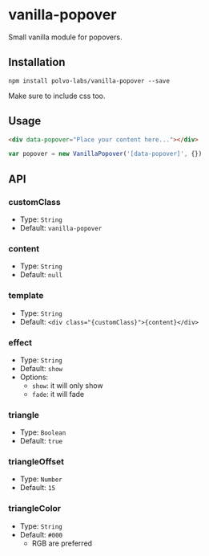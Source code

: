 # vanilla-popover

Small vanilla module for popovers.

## Installation

`npm install polvo-labs/vanilla-popover --save`

Make sure to include css too.

## Usage

```html
<div data-popover="Place your content here..."></div>
```

```js
var popover = new VanillaPopover('[data-popover]', {})
```

## API

### customClass

- Type: `String`
- Default: `vanilla-popover`

### content

- Type: `String`
- Default: `null`

### template

- Type: `String`
- Default: `<div class="{customClass}">{content}</div>`

### effect

- Type: `String`
- Default: `show`
- Options:
  - `show`: it will only show
  - `fade`: it will fade

### triangle

- Type: `Boolean`
- Default: `true`

### triangleOffset

- Type: `Number`
- Default: `15`

### triangleColor

- Type: `String`
- Default: `#000`
  - RGB are preferred
